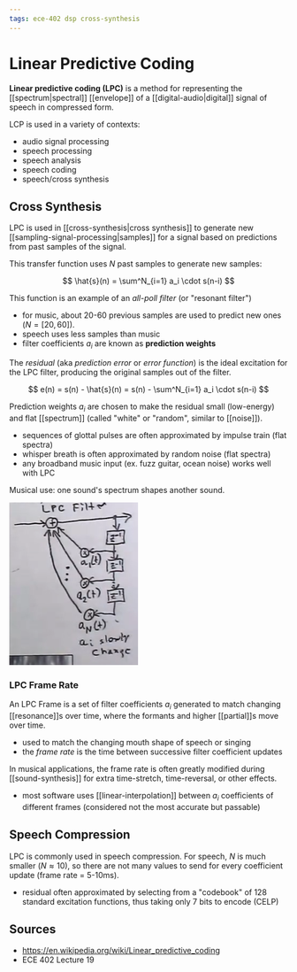 ```yaml
---
tags: ece-402 dsp cross-synthesis
---
```


# Linear Predictive Coding

**Linear predictive coding (LPC)** is a method for representing the [[spectrum|spectral]] [[envelope]] of a [[digital-audio|digital]] signal of speech in compressed form.

LCP is used in a variety of contexts:

- audio signal processing
- speech processing
- speech analysis
- speech coding
- speech/cross synthesis

## Cross Synthesis

LPC is used in [[cross-synthesis|cross synthesis]] to generate new [[sampling-signal-processing|samples]] for a signal based on predictions from past samples of the signal.

This transfer function uses $N$ past samples to generate new samples:

$$
\hat{s}(n) = \sum^N_{i=1} a_i \cdot s(n-i)
$$

This function is an example of an _all-poll filter_ (or "resonant filter")

- for music, about 20-60 previous samples are used to predict new ones ($N=[20,60]$).
- speech uses less samples than music
- filter coefficients $a_i$ are known as **prediction weights**

The _residual_ (aka _prediction error_ or _error function_) is the ideal excitation for the LPC filter, producing the original samples out of the filter.

$$
e(n) = s(n) - \hat{s}(n) = s(n) - \sum^N_{i=1} a_i \cdot s(n-i)
$$

Prediction weights $a_i$ are chosen to make the residual small (low-energy) and flat [[spectrum]] (called "white" or "random", similar to [[noise]]).

- sequences of glottal pulses are often approximated by impulse train (flat spectra)
- whisper breath is often approximated by random noise (flat spectra)
- any broadband music input (ex. fuzz guitar, ocean noise) works well with LPC

Musical use: one sound's spectrum shapes another sound.

![LPC filter diagram](../attachments/LPC-filter-diagram.png)

### LPC Frame Rate

An LPC Frame is a set of filter coefficients $a_i$ generated to match changing [[resonance]]s over time, where the formants and higher [[partial]]s move over time.

- used to match the changing mouth shape of speech or singing
- the _frame rate_ is the time between successive filter coefficient updates

In musical applications, the frame rate is often greatly modified during [[sound-synthesis]] for extra time-stretch, time-reversal, or other effects.

- most software uses [[linear-interpolation]] between $a_i$ coefficients of different frames (considered not the most accurate but passable)

## Speech Compression

LPC is commonly used in speech compression. For speech, $N$ is much smaller ($N \approx 10$), so there are not many values to send for every coefficient update (frame rate = 5-10ms).

- residual often approximated by selecting from a "codebook" of 128 standard excitation functions, thus taking only 7 bits to encode (CELP)

## Sources

- <https://en.wikipedia.org/wiki/Linear_predictive_coding>
- ECE 402 Lecture 19
